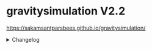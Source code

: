 # gravitysimulation V2.2
https://sakamsantparsbees.github.io/gravitysimulation/

<details>
  <summary>Changelog</summary>
  <p>
    
    V2.0.1:
    - Fixed gravitational issues
    
    V2.0.2:
    - Changed accerlation calculations
    
    V2.0.3:
    - Fixed viewport size problem on portable devices
    - Fixed end simulation button
    
    V2.0.4:
    - Fixed settings svg icon on webkit
    - Added margin between buttons in popups (eg. settings)
    
    V2.0.5:
    - Added inital velocity settings
    - New faviicon
    
    V2.1:
    - Generate particles with desired position and ID feature implemented
    - Canceled selection features
    - Simulation pause when tab is inactive
    - Fixed distance ratio problems

    V2.2:
    - Generate on click/touch feature implemented
    - Added new zoom and drag system
    - Fixed possible dulplicated particle position in random generation process
  </p>
</details>